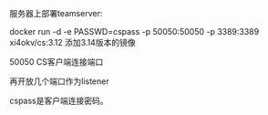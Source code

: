 服务器上部署teamserver:

docker run -d -e PASSWD=cspass -p 50050:50050 -p 3389:3389 xi4okv/cs:3.12   添加3.14版本的镜像

50050 CS客户端连接端口

再开放几个端口作为listener

cspass是客户端连接密码。

